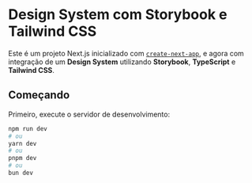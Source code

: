 # Design System com Storybook e Tailwind CSS

Este é um projeto Next.js inicializado com [`create-next-app`](https://nextjs.org/docs/app/api-reference/cli/create-next-app), e agora com integração de um **Design System** utilizando **Storybook**, **TypeScript** e **Tailwind CSS**.

## Começando

Primeiro, execute o servidor de desenvolvimento:

```bash
npm run dev
# ou
yarn dev
# ou
pnpm dev
# ou
bun dev


```
